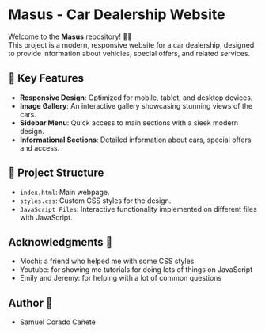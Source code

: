 # Masus - Car Dealership Website

Welcome to the **Masus** repository! 🚗✨  
This project is a modern, responsive website for a car dealership, designed to provide information about vehicles, special offers, and related services.

## 🚀 Key Features

- **Responsive Design**: Optimized for mobile, tablet, and desktop devices.
- **Image Gallery**: An interactive gallery showcasing stunning views of the cars.
- **Sidebar Menu**: Quick access to main sections with a sleek modern design.
- **Informational Sections**: Detailed information about cars, special offers and access.

## 📂 Project Structure

- `index.html`: Main webpage.
- `styles.css`: Custom CSS styles for the design.
- `JavaScript Files`: Interactive functionality implemented on different files with JavaScript.

## Acknowledgments 📜

- Mochi: a friend who helped me with some CSS styles
- Youtube: for showing me tutorials for doing lots of things on JavaScript
- Emily and Jeremy: for helping with a lot of common questions

## Author 👤

- Samuel Corado Cañete
